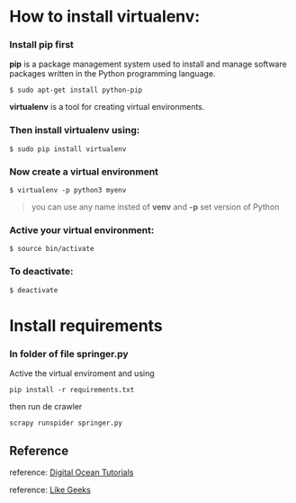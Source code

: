 # How to install virtualenv:

### Install **pip** first

**pip** is a package management system used to install and manage software packages written in the Python programming language.

`$ sudo apt-get install python-pip`

**virtualenv** is a tool for creating virtual environments.

### Then install **virtualenv** using:

`$ sudo pip install virtualenv`

### Now create a virtual environment 

`$ virtualenv -p python3 myenv`

>you can use any name insted of **venv** and **-p** set version of Python

### Active your virtual environment:

`$ source bin/activate`

### To deactivate:

`$ deactivate`

# Install requirements

### In folder of file springer.py

Active the virtual enviroment and using

`pip install -r requirements.txt`

then run de crawler

`scrapy runspider springer.py`

## Reference

reference: [Digital Ocean Tutorials](https://www.digitalocean.com/community/tutorials/como-fazer-crawling-em-uma-pagina-web-com-scrapy-e-python-3-pt)

reference: [Like Geeks](https://likegeeks.com/downloading-files-using-python/)

